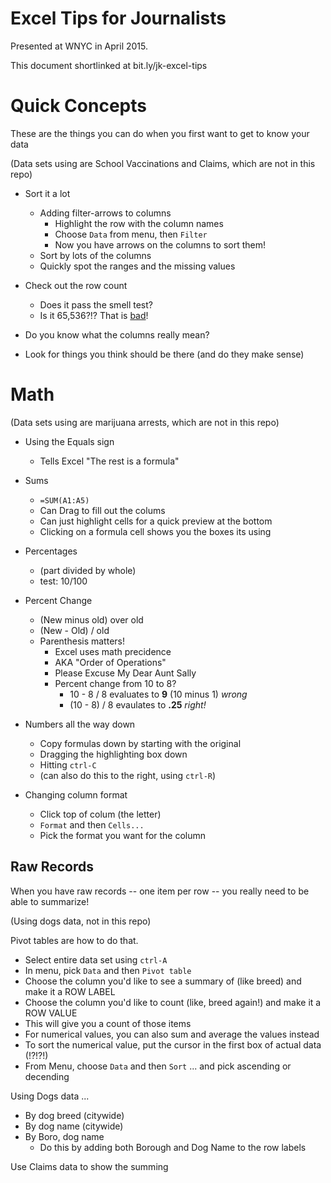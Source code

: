 # Excel Tips for Journalists

Presented at WNYC in April 2015. 

This document shortlinked at bit.ly/jk-excel-tips

# Quick Concepts

These are the things you can do when you first want to get to know your data

(Data sets using are School Vaccinations and Claims, which are not in this repo)

- Sort it a lot
  - Adding filter-arrows to columns
    * Highlight the row with the column names
    * Choose `Data` from menu, then `Filter`
    * Now you have arrows on the columns to sort them!    
  - Sort by lots of the columns
  - Quickly spot the ranges and the missing values

- Check out the row count 
  - Does it pass the smell test?
  - Is it 65,536?!? That is [bad](http://superuser.com/questions/366468/what-is-the-maximum-allowed-rows-in-a-microsoft-excel-xls-or-xlsx)!

- Do you know what the columns really mean?

  
- Look for things you think should be there (and do they make sense)


# Math

(Data sets using are marijuana arrests, which are not in this repo)

- Using the Equals sign
  * Tells Excel "The rest is a formula"

- Sums

  - `=SUM(A1:A5)`
  - Can Drag to fill out the colums
  - Can just highlight cells for a quick preview at the bottom
  - Clicking on a formula cell shows you the boxes its using

- Percentages 

  - (part divided by whole)
  - test: 10/100

- Percent Change

  - (New minus old) over old
  - (New - Old) / old
  - Parenthesis matters!
    - Excel uses math precidence
    - AKA "Order of Operations"
    - Please Excuse My Dear Aunt Sally
    - Percent change from 10 to 8?
      * 10 - 8 / 8 evaluates to **9** (10 minus 1) *wrong*
      * (10 - 8) / 8 evaulates to **.25** *right!*
  
- Numbers all the way down
  * Copy formulas down by starting with the original
  * Dragging the highlighting box down
  * Hitting `ctrl-C`
  * (can also do this to the right, using `ctrl-R`)

- Changing column format
  * Click top of colum (the letter)
  * `Format` and then `Cells...`
  * Pick the format you want for the column


## Raw Records

When you have raw records -- one item per row -- you really need to be able to summarize!

(Using dogs data, not in this repo)

Pivot tables are how to do that. 

- Select entire data set using `ctrl-A`
- In menu, pick `Data` and then `Pivot table`
- Choose the column you'd like to see a summary of (like breed) and make it a ROW LABEL
- Choose the column you'd like to count (like, breed again!) and make it a ROW VALUE
- This will give you a count of those items
- For numerical values, you can also sum and average the values instead
- To sort the numerical value, put the cursor in the first box of actual data (!?!?!)
- From Menu, choose `Data` and then `Sort` ... and pick ascending or decending

Using Dogs data ...

- By dog breed (citywide)
- By dog name (citywide)
- By Boro, dog name
  * Do this by adding both Borough and Dog Name to the row labels

Use Claims data to show the summing




